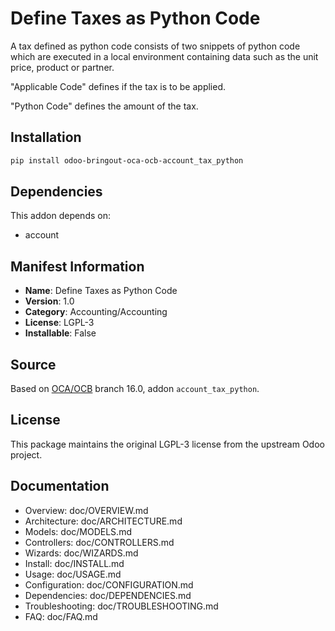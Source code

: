 # Define Taxes as Python Code


A tax defined as python code consists of two snippets of python code which are executed in a local environment containing data such as the unit price, product or partner.

"Applicable Code" defines if the tax is to be applied.

"Python Code" defines the amount of the tax.
        

## Installation

```bash
pip install odoo-bringout-oca-ocb-account_tax_python
```

## Dependencies

This addon depends on:
- account

## Manifest Information

- **Name**: Define Taxes as Python Code
- **Version**: 1.0
- **Category**: Accounting/Accounting
- **License**: LGPL-3
- **Installable**: False

## Source

Based on [OCA/OCB](https://github.com/OCA/OCB) branch 16.0, addon `account_tax_python`.

## License

This package maintains the original LGPL-3 license from the upstream Odoo project.

## Documentation

- Overview: doc/OVERVIEW.md
- Architecture: doc/ARCHITECTURE.md
- Models: doc/MODELS.md
- Controllers: doc/CONTROLLERS.md
- Wizards: doc/WIZARDS.md
- Install: doc/INSTALL.md
- Usage: doc/USAGE.md
- Configuration: doc/CONFIGURATION.md
- Dependencies: doc/DEPENDENCIES.md
- Troubleshooting: doc/TROUBLESHOOTING.md
- FAQ: doc/FAQ.md
